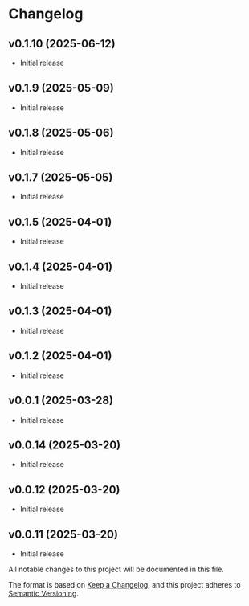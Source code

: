 # Changelog

## v0.1.10 (2025-06-12)

* Initial release

## v0.1.9 (2025-05-09)

* Initial release

## v0.1.8 (2025-05-06)

* Initial release

## v0.1.7 (2025-05-05)

* Initial release

## v0.1.5 (2025-04-01)

* Initial release

## v0.1.4 (2025-04-01)

* Initial release

## v0.1.3 (2025-04-01)

* Initial release

## v0.1.2 (2025-04-01)

* Initial release

## v0.0.1 (2025-03-28)

* Initial release

## v0.0.14 (2025-03-20)

* Initial release

## v0.0.12 (2025-03-20)

* Initial release

## v0.0.11 (2025-03-20)

* Initial release

All notable changes to this project will be documented in this file.

The format is based on [Keep a Changelog](https://keepachangelog.com/en/1.0.0/),
and this project adheres to [Semantic Versioning](https://semver.org/spec/v2.0.0.html).


